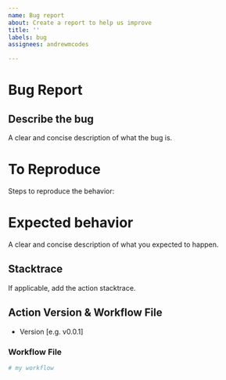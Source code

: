 ```yaml
---
name: Bug report
about: Create a report to help us improve
title: ''
labels: bug
assignees: andrewmcodes

---
```


# Bug Report 

## Describe the bug

A clear and concise description of what the bug is.

# To Reproduce

Steps to reproduce the behavior:

# Expected behavior

A clear and concise description of what you expected to happen.

## Stacktrace

If applicable, add the action stacktrace. 

## Action Version & Workflow File
 
 - Version [e.g. v0.0.1]

### Workflow File

```yaml
# my workflow
```
